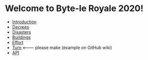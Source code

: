 # Welcome to Byte-le Royale 2020!* [Introduction](intro.html)* [Decrees](decrees.html)* [Disasters](disasters.html)
* [Buildings](buildings.html)* [Effort](effort.html)* [Turn](turn.html) <--- please make (example on GitHub wiki)* [API](API.html)
